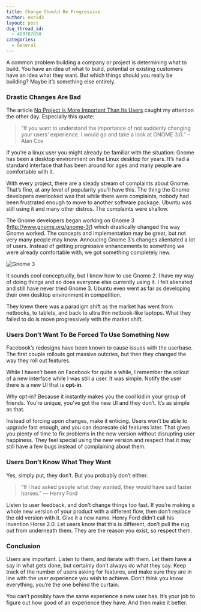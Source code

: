 ```yaml
---
title: Change Should Be Progressive
author: excid3
layout: post
dsq_thread_id:
  - 489787850
categories:
  - General
---
```

A common problem building a company or project is determining what to build. You have an idea of what to build, potential or existing customers have an idea what they want. But which things should you really be building? Maybe it’s something else entirely.

### Drastic Changes Are Bad

The article [No Project Is More Important Than Its Users][1] caught my attention the other day. Especially this quote:

> “If you want to understand the importance of not suddenly changing your users’ experience. I would go and take a look at GNOME 3.0.” – Alan Cox

If you’re a linux user you might already be familiar with the situation: Gnome has been a desktop environment on the Linux desktop for years. It’s had a standard interface that has been around for ages and many people are comfortable with it.

With every project, there are a steady stream of complaints about Gnome. That’s fine, at any level of popularity you’ll have this. The thing the Gnome developers overlooked was that while there were complaints, nobody had been frustrated enough to move to another software package. Ubuntu was still using it and many other distros. The complaints were shallow.

The Gnome developers began working on Gnome 3 (http://www.gnome.org/gnome-3/) which drastically changed the way Gnome worked. The concepts and implementation may be great, but not very many people may know. Annoucing Gnome 3′s changes alientated a lot of users. Instead of getting progressive enhancements to something we were already comfortable with, we got something completely new.

![][2]

It sounds cool conceptually, but I know how to use Gnome 2. I have my way of doing things and so does everyone else currently using it. I felt alienated and still have never tried Gnome 3. Ubuntu even went as far as developing their own desktop environment in competition.

They knew there was a paradigm shift as the market has went from netbooks, to tablets, and back to ultra thin netbook-like laptops. What they failed to do is move progressively with the market shift.

### Users Don’t Want To Be Forced To Use Something New

Facebook’s redesigns have been known to cause issues with the userbase. The first couple rollouts got massive outcries, but then they changed the way they roll out features.

While I haven’t been on Facebook for quite a while, I remember the rollout of a new interface while I was still a user. It was simple. Notify the user there is a new UI that is **opt-in**.

Why opt-in? Because it instantly makes you the cool kid in your group of friends. You’re unique, you’ve got the new UI and they don’t. It’s as simple as that.

Instead of forcing upon changes, make it enticing. Users won’t be able to upgrade fast enough, and you can deprecate old features later. That gives you plenty of time to fix problems in the new version without disrupting user happiness. They feel special using the new version and respect that it may still have a few bugs instead of complaining about them.

### Users Don’t Know What They Want

Yes, simply put, they don’t. But you probably don’t either.

> “If I had asked people what they wanted, they would have said faster horses.” ― Henry Ford

Listen to user feedback, and don’t change things too fast. If you’re making a whole new version of your product with a different flow, then don’t replace the old version with it. Give it a new name. Henry Ford didn’t call his invention Horse 2.0. Let users know that this is different, don’t pull the rug out from underneath them. They are the reason you exist, so respect them.

### Conclusion

Users are important. Listen to them, and iterate with them. Let them have a say in what gets done, but certainly don’t always do what they say. Keep track of the number of users asking for features, and make sure they are in line with the user experience you wish to achieve. Don’t think you know everything, you’re the one behind the curtain.

You can’t possibly have the same experience a new user has. It’s your job to figure out how good of an experience they have. And then make it better.

   [1]: http://felipec.wordpress.com/2011/11/21/no-project-is-more-important-than-its-users/
   [2]: http://www.gnome.org/wp-content/uploads/2011/09/media.png (Gnome 3)
